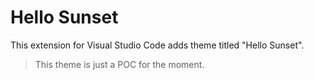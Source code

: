 # Hello Sunset

This extension for Visual Studio Code adds theme titled "Hello Sunset".

> This theme is just a POC for the moment.
